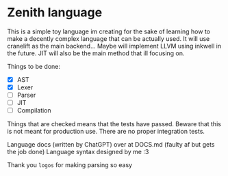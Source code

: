# Zenith language

This is a simple toy language im creating for the sake of learning how to make a decently complex language that can be actually used. It will use cranelift as the main backend... Maybe will implement LLVM using inkwell in the future. JIT will also be the main method that ill focusing on.

Things to be done:
- [x] AST
- [x] Lexer
- [ ] Parser
- [ ] JIT
- [ ] Compilation

Things that are checked means that the tests have passed. Beware that this is not meant for production use.
There are no proper integration tests.

Language docs (written by ChatGPT) over at DOCS.md (faulty af but gets the job done)
Language syntax designed by me :3

Thank you `logos` for making parsing so easy
